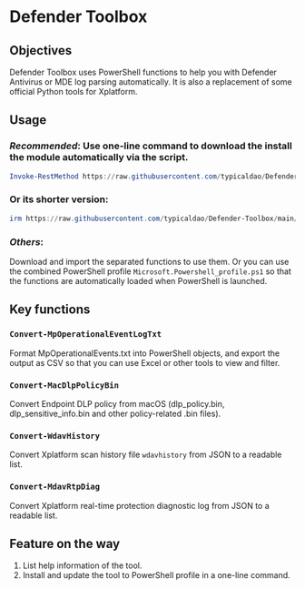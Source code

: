 # Defender Toolbox 
## Objectives
Defender Toolbox uses PowerShell functions to help you with Defender Antivirus or MDE log parsing automatically. It is also a replacement of some official Python tools for Xplatform. 

## Usage
### *Recommended*: Use one-line command to download the install the module automatically via the script.
```ps1
Invoke-RestMethod https://raw.githubusercontent.com/typicaldao/Defender-Toolbox/main/Update-DefenderToolbox.ps1 | Invoke-Expression
```

### Or its shorter version:
```ps1
irm https://raw.githubusercontent.com/typicaldao/Defender-Toolbox/main/Update-DefenderToolbox.ps1 | iex
```

### *Others*:
Download and import the separated functions to use them.
Or you can use the combined PowerShell profile `Microsoft.Powershell_profile.ps1` so that the functions are automatically loaded when PowerShell is launched.

## Key functions
### `Convert-MpOperationalEventLogTxt`
Format MpOperationalEvents.txt into PowerShell objects, and export the output as CSV so that you can use Excel or other tools to view and filter.

### `Convert-MacDlpPolicyBin`
Convert Endpoint DLP policy from macOS (dlp_policy.bin, dlp_sensitive_info.bin and other policy-related .bin files).

### `Convert-WdavHistory`
Convert Xplatform scan history file `wdavhistory` from JSON to a readable list.

### `Convert-MdavRtpDiag`
Convert Xplatform real-time protection diagnostic log from JSON to a readable list.

## Feature on the way
1. List help information of the tool.
1. Install and update the tool to PowerShell profile in a one-line command.